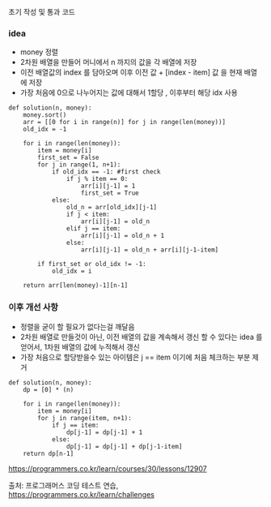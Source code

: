 초기 작성 및 통과 코드

### idea
- money 정렬 
- 2차원 배열을 만들어 머니에서 n 까지의 값을 각 배열에 저장  
- 이전 배열값의 index 를 담아오며 이후 이전 값 + [index - item] 값 을 현재 배열에 저장
- 가장 처음에 0으로 나누어지는 값에 대해서 1할당 , 이후부터 해당 idx 사용

```python3
def solution(n, money):
    money.sort()
    arr = [[0 for i in range(n)] for j in range(len(money))]
    old_idx = -1

    for i in range(len(money)):
        item = money[i]
        first_set = False
        for j in range(1, n+1):
            if old_idx == -1: #first check
                if j % item == 0:
                    arr[i][j-1] = 1
                    first_set = True
            else:
                old_n = arr[old_idx][j-1]
                if j < item:
                    arr[i][j-1] = old_n
                elif j == item:
                    arr[i][j-1] = old_n + 1
                else:
                    arr[i][j-1] = old_n + arr[i][j-1-item]

        if first_set or old_idx != -1:
            old_idx = i

    return arr[len(money)-1][n-1]
```

### 이후 개선 사항
- 정렬을 굳이 할 필요가 없다는걸 깨달음
- 2차원 배열로 만들것이 아닌, 이전 배열의 값을 계속해서 갱신 할 수 있다는 idea 를 얻어서, 1차원 배열의 값에 누적해서 갱신
- 가장 처음으로 할당받을수 있는 아이템은 j == item 이기에 처음 체크하는 부분 제거

```python3
def solution(n, money):
    dp = [0] * (n)
    
    for i in range(len(money)):
        item = money[i]
        for j in range(item, n+1):
            if j == item:
                dp[j-1] = dp[j-1] + 1
            else:
                dp[j-1] = dp[j-1] + dp[j-1-item]
    return dp[n-1]
```

https://programmers.co.kr/learn/courses/30/lessons/12907

출처: 프로그래머스 코딩 테스트 연습, https://programmers.co.kr/learn/challenges
